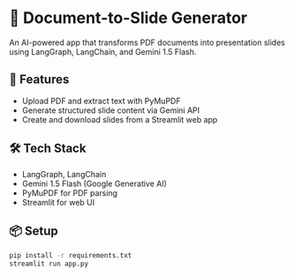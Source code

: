 # 📄 Document-to-Slide Generator

An AI-powered app that transforms PDF documents into presentation slides using LangGraph, LangChain, and Gemini 1.5 Flash.

## 🚀 Features
- Upload PDF and extract text with PyMuPDF
- Generate structured slide content via Gemini API
- Create and download slides from a Streamlit web app

## 🛠️ Tech Stack
- LangGraph, LangChain
- Gemini 1.5 Flash (Google Generative AI)
- PyMuPDF for PDF parsing
- Streamlit for web UI

## 📦 Setup

```bash
pip install -r requirements.txt
streamlit run app.py
